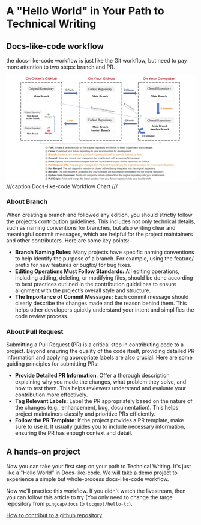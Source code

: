 # A "Hello World" in Your Path to Technical Writing

## Docs-like-code workflow

the docs-like-code workflow is just like the Git workflow, but need to pay more attention to two steps: branch and PR.

![git-workflow](../../assets/docs-like-code-wrokflow.jpg)
///caption
Docs-like-code Workflow Chart
///

### About Branch

When creating a branch and followed any edition, you should strictly follow the project’s contribution guidelines. This includes not only technical details, such as naming conventions for branches, but also writing clear and meaningful commit messages, which are helpful for the project maintainers and other contributors. Here are some key points:

- **Branch Naming Rules:** Many projects have specific naming conventions to help identify the purpose of a branch. For example, using the feature/ prefix for new features or bugfix/ for bug fixes.
- **Editing Operations Must Follow Standards:** All editing operations, including adding, deleting, or modifying files, should be done according to best practices outlined in the contribution guidelines to ensure alignment with the project’s overall style and structure.
- **The Importance of Commit Messages:** Each commit message should clearly describe the changes made and the reason behind them. This helps other developers quickly understand your intent and simplifies the code review process.

### About Pull Request

Submitting a Pull Request (PR) is a critical step in contributing code to a project. Beyond ensuring the quality of the code itself, providing detailed PR information and applying appropriate labels are also crucial. Here are some guiding principles for submitting PRs:

- **Provide Detailed PR Information**: Offer a thorough description explaining why you made the changes, what problem they solve, and how to test them. This helps reviewers understand and evaluate your contribution more effectively.
- **Tag Relevant Labels**: Label the PR appropriately based on the nature of the changes (e.g., enhancement, bug, documentation). This helps project maintainers classify and prioritize PRs efficiently.
- **Follow the PR Template**: If the project provides a PR template, make sure to use it. It usually guides you to include necessary information, ensuring the PR has enough context and detail.

## A hands-on project

Now you can take your first step on your path to Technical Writing. It's just like a "Hello World" in Docs-like-code. We will take a demo project to experience a simple but whole-process docs-like-code workflow.

Now we'll practice this workflow. If you didn't watch the livestream, then you can follow this article to try (You only need to change the targe repository from `pingcap/docs` to `tccqupt/hello-tc`).

[How to contribut to a github repository](https://blog.rayray.vip/2023/12/27/03-how-to-create-pull-request/)
